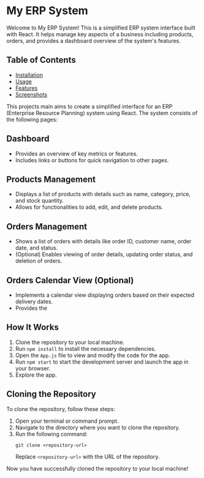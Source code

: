 # My ERP System

Welcome to My ERP System! This is a simplified ERP system interface built with React. It helps manage key aspects of a business including products, orders, and provides a dashboard overview of the system's features.

## Table of Contents

- [Installation](#installation)
- [Usage](#usage)
- [Features](#features)
- [Screenshots](#screenshots)


This projects main aims to create a simplified interface for an ERP (Enterprise Resource Planning) system using React. The system consists of the following pages:

## Dashboard
- Provides an overview of key metrics or features.
- Includes links or buttons for quick navigation to other pages.

## Products Management
- Displays a list of products with details such as name, category, price, and stock quantity.
- Allows for functionalities to add, edit, and delete products.

## Orders Management
- Shows a list of orders with details like order ID, customer name, order date, and status.
- (Optional) Enables viewing of order details, updating order status, and deletion of orders.

## Orders Calendar View (Optional)
- Implements a calendar view displaying orders based on their expected delivery dates.
- Provides the


## How It Works

1. Clone the repository to your local machine.
2. Run `npm install` to install the necessary dependencies.
3. Open the `App.js` file to view and modify the code for the app.
4. Run `npm start` to start the development server and launch the app in your browser.
5. Explore the app.

## Cloning the Repository

To clone the repository, follow these steps:

1. Open your terminal or command prompt.
2. Navigate to the directory where you want to clone the repository.
3. Run the following command:
   ```
   git clone <repository-url>
   ```
   Replace `<repository-url>` with the URL of the repository.

Now you have successfully cloned the repository to your local machine!